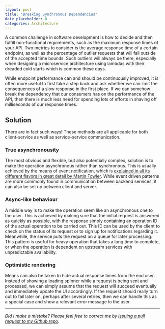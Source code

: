 ```yaml
---
layout: post
title: "Breaking Synchronous Dependencies"
date_placeholder: 0
categories: Architecture
---
```


A common challenge in software development is how to decide and then fulfill non-functional requirements, such as the maximum response times of your API. Two metrics to consider is the average response time of a certain endpoint, as well as the percentage of outlier requests that will fall outside of the accepted time bounds. Such outliers will always be there, especially when designing a microservice architecture using lambdas with their dreaded cold starts which is common these days.

While endpoint performance can and should be continuously improved, it is often more useful to first take a step back and ask whether we can limit the consequences of a slow response in the first place. If we can somehow break the dependency that our consumers has on the performance of the API, then there is much less need for spending lots of efforts in shaving off milliseconds of our response times.


## Solution
There are in fact such ways! These methods are all applicable for both client-service as well as service-service communication.

### True asynchronousity
The most obvious and flexible, but also potentially complex, solution is to make the operation asynchronous rather than synchronous. This is usually achieved by the means of event notification, which is [explained in all its different flavors in great detail by Martin Fowler](https://martinfowler.com/articles/201701-event-driven.html). While event driven patterns are more commonly found in communication between backend services, it can also be set up between client and server.

### Async-like behaviour

A middle way is to make the operation seem like an asynchronous one to the user. This is achieved by making sure that the initial request is answered as quickly as possible, with the response simply containing an operation ID of the actual operation to be carried out. This ID can be used by the client to check on the status of its request or to sign up for notifications regarding it. Meanwhile, the service puts the request on a queue for later processing. This pattern is useful for heavy operation that takes a long time to complete, or when the operation is dependent on upstream services with unpredictable availability.


### Optimistic rendering
Means can also be taken to hide actual response times from the end user. Instead of showing a loading spinner while a request is being sent and processed, we can simply assume that the request will succeed eventually and immediately update the UI accordingly. If the request should really turn out to fail later on, perhaps after several retries, then we can handle this as a special case and show a relevant error message to the user.

---

*Did I make a mistake? Please feel free to correct me by [issuing a pull request to my Github repo](https://github.com/Sundin/sundin.github.io).*

